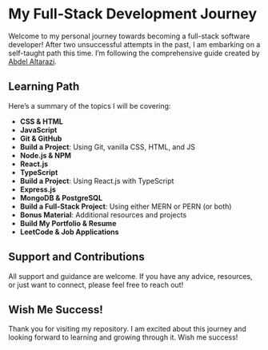 # My Full-Stack Development Journey

Welcome to my personal journey towards becoming a full-stack software developer! After two unsuccessful attempts in the past, I am embarking on a self-taught path this time. I’m following the comprehensive guide created by [Abdel Altarazi](https://github.com/aaltarazi98/fullstack-guide-2022).

## Learning Path

Here’s a summary of the topics I will be covering:

- **CSS & HTML**
- **JavaScript**
- **Git & GitHub**
- **Build a Project**: Using Git, vanilla CSS, HTML, and JS
- **Node.js & NPM**
- **React.js**
- **TypeScript**
- **Build a Project**: Using React.js with TypeScript
- **Express.js**
- **MongoDB & PostgreSQL**
- **Build a Full-Stack Project**: Using either MERN or PERN (or both)
- **Bonus Material**: Additional resources and projects
- **Build My Portfolio & Resume**
- **LeetCode & Job Applications**

## Support and Contributions

All support and guidance are welcome. If you have any advice, resources, or just want to connect, please feel free to reach out!

## Wish Me Success!

Thank you for visiting my repository. I am excited about this journey and looking forward to learning and growing through it. Wish me success!

